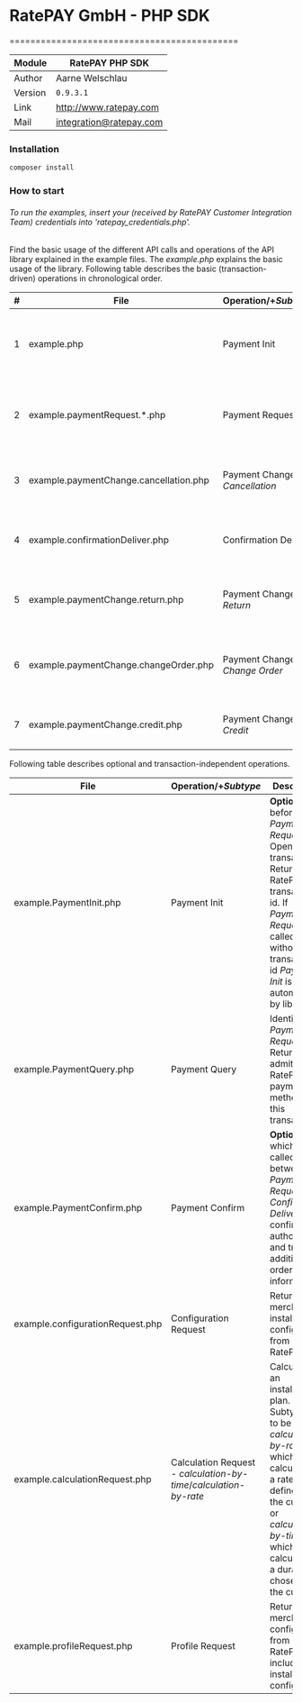 # RatePAY GmbH - PHP SDK
============================================

|Module | RatePAY PHP SDK
|------|----------
|Author | Aarne Welschlau
|Version | `0.9.3.1`
|Link | http://www.ratepay.com
|Mail | integration@ratepay.com

### Installation
```bash
composer install
```

### How to start
###### To run the examples, insert your (received by RatePAY Customer Integration Team) credentials into 'ratepay_credentials.php'.

Find the basic usage of the different API calls and operations of the API library explained in the example files. The *example.php* explains the basic usage of the library.
Following table describes the basic (transaction-driven) operations in chronological order.

|#|File|Operation/+*Subtype*|Information|Description|
|-|-|-|-|-|
|1|example.php|Payment Init|Head|Shows the basic functionality of the RatePAY library|
|2|example.paymentRequest.*.php|Payment Request|Head, customer, shopping basket, payment|Call for authorization. Different examples for all payment methods|
|3|example.paymentChange.cancellation.php|Payment Change - *Cancellation*|Head, shopping basket|Informs RatePAY of a cancelled basket or article|
|4|example.confirmationDeliver.php|Confirmation Deliver|Head, shopping basket|Informs RatePAY of a shipped basket or article|
|5|example.paymentChange.return.php|Payment Change - *Return*|Head, shopping basket|Informs RatePAY of a returned basket or article|
|6|example.paymentChange.changeOrder.php|Payment Change - *Change Order*|Head, shopping basket|Informs RatePAY of a totally changed shopping basket|
|7|example.paymentChange.credit.php|Payment Change - *Credit*|Head, shopping basket|Informs RatePAY of a subsequent refund or fee|

Following table describes optional and transaction-independent operations.

|File|Operation/+*Subtype*|Description|
|-|-|-|
|example.PaymentInit.php|Payment Init|**Optional** call before *Payment Request*. Opens new transaction. Returns RatePAY transaction id. If *Payment Request* is called without transaction id *Payment Init* is called automatically by library|
|example.PaymentQuery.php|Payment Query|Identical to *Payment Request*. Returns all admitted RatePAY payment methods for this transaction|
|example.PaymentConfirm.php|Payment Confirm|**Optional** call which is called between *Payment Request* and *Confirmation Deliver* to confirm authorization and transmit additional order information|
|example.configurationRequest.php|Configuration Request|Returns the merchant installment configuration from RatePAY|
|example.calculationRequest.php|Calculation Request - *calculation-by-time*/*calculation-by-rate*|Calculates an installment plan. Subtype has to be *calculation-by-rate* which calculates by a rate defined by the customer or *calculation-by-time* which calculates by a duration chosen by the customer|
|example.profileRequest.php|Profile Request|Returns the merchant configuration from RatePAY, includes the installment configuration|
